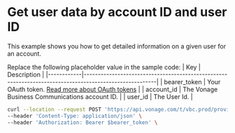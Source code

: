 # Get user data by account ID and user ID

This example shows you how to get detailed information on a given user for an account.

Replace the following placeholder value in the sample code:
| Key        | Description                                                                                            |
|------------|--------------------------------------------------------------------------------------------------------|
| bearer_token | Your OAuth token. [Read more about OAuth tokens](https://developer.nexmo.com/vonage-business-cloud/vbc-apis/getting-started/authentication) |
| account_id | The Vonage Business Communications account ID. |
| user_id | The User Id. |


``` bash
curl --location --request POST 'https://api.vonage.com/t/vbc.prod/provisioning/v1/api/accounts/$account_id/users/$user_id' \
--header 'Content-Type: application/json' \
--header 'Authorization: Bearer $bearer_token' \
```

